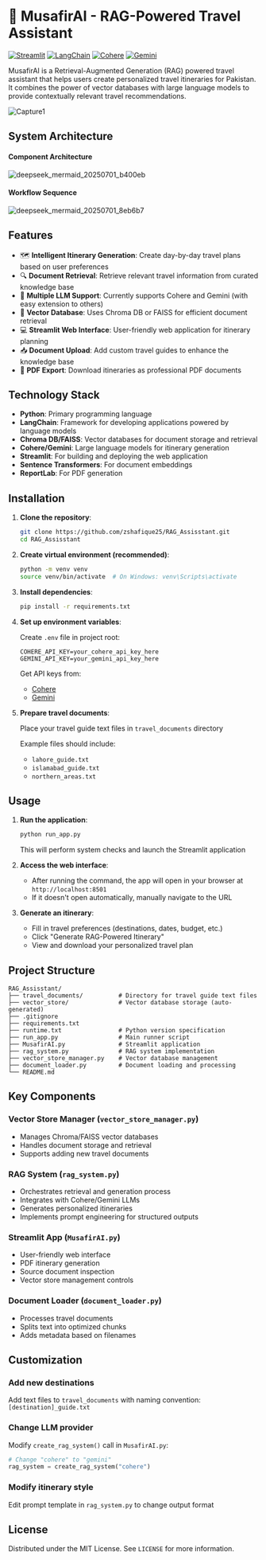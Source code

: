 # 🧳 MusafirAI - RAG-Powered Travel Assistant

[![Streamlit](https://img.shields.io/badge/Streamlit-FF4B4B?style=flat&logo=Streamlit&logoColor=white)](https://streamlit.io/)
[![LangChain](https://img.shields.io/badge/LangChain-00A67E?style=flat)](https://python.langchain.com/)
[![Cohere](https://img.shields.io/badge/Cohere-FFFFFF?style=flat&logo=cohere&logoColor=black)](https://cohere.com/)
[![Gemini](https://img.shields.io/badge/Gemini-4285F4?style=flat&logo=google&logoColor=white)](https://gemini.google.com/)

MusafirAI is a Retrieval-Augmented Generation (RAG) powered travel assistant that helps users create personalized travel itineraries for Pakistan. It combines the power of vector databases with large language models to provide contextually relevant travel recommendations.

![Capture1](https://github.com/user-attachments/assets/d3e8bbf4-43aa-45ef-a3de-c6d37636049d)

## System Architecture

#### Component Architecture
![deepseek_mermaid_20250701_b400eb](https://github.com/user-attachments/assets/600a0fbe-3af6-4b6f-829e-3cbde742708a)

#### Workflow Sequence
![deepseek_mermaid_20250701_8eb6b7](https://github.com/user-attachments/assets/8ff53895-1f03-476d-8263-45bd81a25d90)

## Features

- 🗺️ **Intelligent Itinerary Generation**: Create day-by-day travel plans based on user preferences
- 🔍 **Document Retrieval**: Retrieve relevant travel information from curated knowledge base
- 🤖 **Multiple LLM Support**: Currently supports Cohere and Gemini (with easy extension to others)
- 🧠 **Vector Database**: Uses Chroma DB or FAISS for efficient document retrieval
- 💻 **Streamlit Web Interface**: User-friendly web application for itinerary planning
- 📥 **Document Upload**: Add custom travel guides to enhance the knowledge base
- 📄 **PDF Export**: Download itineraries as professional PDF documents

## Technology Stack

- **Python**: Primary programming language
- **LangChain**: Framework for developing applications powered by language models
- **Chroma DB/FAISS**: Vector databases for document storage and retrieval
- **Cohere/Gemini**: Large language models for itinerary generation
- **Streamlit**: For building and deploying the web application
- **Sentence Transformers**: For document embeddings
- **ReportLab**: For PDF generation

## Installation

1. **Clone the repository**:
   ```bash
   git clone https://github.com/zshafique25/RAG_Assisstant.git
   cd RAG_Assisstant
   ```

2. **Create virtual environment (recommended)**:
   ```bash
   python -m venv venv
   source venv/bin/activate  # On Windows: venv\Scripts\activate
   ```

3. **Install dependencies**:
   ```bash
   pip install -r requirements.txt
   ```

4. **Set up environment variables**:
   
   Create `.env` file in project root:
   ```text
   COHERE_API_KEY=your_cohere_api_key_here
   GEMINI_API_KEY=your_gemini_api_key_here
   ```
   
   Get API keys from:
   - [Cohere](https://cohere.com/)
   - [Gemini](https://gemini.google.com/)

5. **Prepare travel documents**:
   
   Place your travel guide text files in `travel_documents` directory
   
   Example files should include:
   - `lahore_guide.txt`
   - `islamabad_guide.txt`
   - `northern_areas.txt`

## Usage

1. **Run the application**:
   ```bash
   python run_app.py
   ```
   This will perform system checks and launch the Streamlit application

2. **Access the web interface**:
   - After running the command, the app will open in your browser at `http://localhost:8501`
   - If it doesn't open automatically, manually navigate to the URL

3. **Generate an itinerary**:
   - Fill in travel preferences (destinations, dates, budget, etc.)
   - Click "Generate RAG-Powered Itinerary"
   - View and download your personalized travel plan

## Project Structure

```
RAG_Assisstant/
├── travel_documents/          # Directory for travel guide text files
├── vector_store/              # Vector database storage (auto-generated)
├── .gitignore
├── requirements.txt
├── runtime.txt                # Python version specification
├── run_app.py                 # Main runner script
├── MusafirAI.py               # Streamlit application
├── rag_system.py              # RAG system implementation
├── vector_store_manager.py    # Vector database management
├── document_loader.py         # Document loading and processing
└── README.md
```

## Key Components

### Vector Store Manager (`vector_store_manager.py`)
- Manages Chroma/FAISS vector databases
- Handles document storage and retrieval
- Supports adding new travel documents

### RAG System (`rag_system.py`)
- Orchestrates retrieval and generation process
- Integrates with Cohere/Gemini LLMs
- Generates personalized itineraries
- Implements prompt engineering for structured outputs

### Streamlit App (`MusafirAI.py`)
- User-friendly web interface
- PDF itinerary generation
- Source document inspection
- Vector store management controls

### Document Loader (`document_loader.py`)
- Processes travel documents
- Splits text into optimized chunks
- Adds metadata based on filenames

## Customization

### Add new destinations
Add text files to `travel_documents` with naming convention: `[destination]_guide.txt`

### Change LLM provider
Modify `create_rag_system()` call in `MusafirAI.py`:
```python
# Change "cohere" to "gemini"
rag_system = create_rag_system("cohere") 
```

### Modify itinerary style
Edit prompt template in `rag_system.py` to change output format

## License
Distributed under the MIT License. See `LICENSE` for more information.

